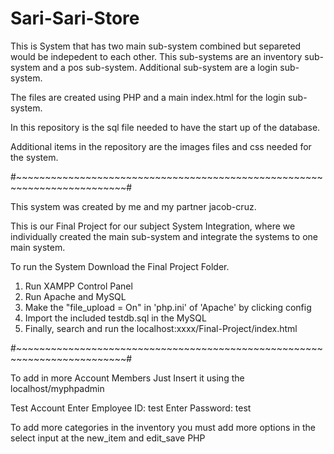 # Sari-Sari-Store

This is System that has two main sub-system combined but separeted would be indepedent to each other.
This sub-systems are an inventory sub-system and a pos sub-system.
Additional sub-system are a login sub-system.

The files are created using PHP and a main index.html for the login sub-system.

In this repository is the sql file needed to have the start up of the database.

Additional items in the repository are the images files and css needed for the system.

#~~~~~~~~~~~~~~~~~~~~~~~~~~~~~~~~~~~~~~~~~~~~~~~~~~~~~~~~~~~~~~~~~~~~~~~~~#


This system was created by me and my partner jacob-cruz.

This is our Final Project for our subject System Integration, where we individually created the main sub-system 
and integrate the systems to one main system.

To run the System Download the Final Project Folder.

1) Run XAMPP Control Panel
2) Run Apache and MySQL
3) Make the "file_upload = On" in 'php.ini' of 'Apache' by clicking config
4) Import the included testdb.sql in the MySQL
5) Finally, search and run the localhost:xxxx/Final-Project/index.html


#~~~~~~~~~~~~~~~~~~~~~~~~~~~~~~~~~~~~~~~~~~~~~~~~~~~~~~~~~~~~~~~~~~~~~~~~~#

To add in more Account Members Just Insert it using the localhost/myphpadmin

Test Account
Enter Employee ID: test
Enter Password: test

To add more categories in the inventory you must add more options in the select input at the new_item and edit_save PHP
